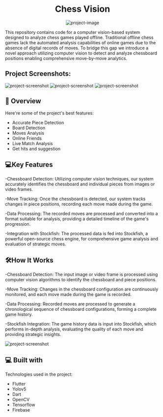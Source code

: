 <h1 align="center" id="title">Chess Vision</h1>

<p align="center"><img src="https://i.ibb.co/xgxQNw2/icons8-chess-32.png" alt="project-image"></p>

<p id="description">This repository contains code for a computer vision-based system designed to analyze chess games played offline. Traditional offline chess games lack the automated analysis capabilities of online games due to the absence of digital records of moves. To bridge this gap we introduce a novel approach utilizing computer vision to detect and analyze chessboard positions enabling comprehensive move-by-move analytics.</p>

<h2>Project Screenshots:</h2>

<img src="https://i.ibb.co/2vpcw3K/qw8580cw.png" alt="project-screenshot">

<img src="https://i.ibb.co/NK4Xpt0/chess-app-ui.png" alt="project-screenshot">

<img src="https://i.ibb.co/VwH5Mq6/Whats-App-Image-2024-03-10-at-10-04-24.jpg" alt="project-screenshot">

  
  
<h2>🧐 Overview</h2>

Here're some of the project's best features:

*   Accurate Piece Detection
*   Board Detection
*   Moves Analysis
*   Online Friends
*   Live Match Analysis
*   Get hits and suggestion

## 💻Key Features
-Chessboard Detection: Utilizing computer vision techniques, our system accurately identifies the chessboard and individual pieces from images or video frames.

-Move Tracking: Once the chessboard is detected, our system tracks changes in piece positions, recording each move made during the game.

-Data Processing: The recorded moves are processed and converted into a format suitable for analysis, providing a detailed timeline of the game's progression.

-Integration with Stockfish: The processed data is fed into Stockfish, a powerful open-source chess engine, for comprehensive game analysis and evaluation of strategic moves.
  
  ## 🛠️How It Works

-Chessboard Detection: The input image or video frame is processed using computer vision algorithms to identify the chessboard and piece positions.

-Move Tracking: Changes in the chessboard configuration are continuously monitored, and each move made during the game is recorded.

-Data Processing: Recorded moves are processed to generate a chronological sequence of chessboard configurations, forming a complete game history.

-Stockfish Integration: The game history data is input into Stockfish, which performs in-depth analysis, evaluating the quality of each move and providing strategic insights.

<img src="https://miro.medium.com/v2/resize:fit:1400/1*wKITWi9maBvBSpouXAJwFQ.png" alt="project-screenshot">

<h2>💻 Built with</h2>

Technologies used in the project:

*   Flutter
*   Yolov5
*   Dart
*   OpenCV
*   Tensorflow
*   Firebase